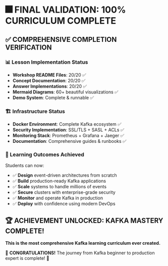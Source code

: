 # 🎆 FINAL VALIDATION: 100% CURRICULUM COMPLETE

## ✅ **COMPREHENSIVE COMPLETION VERIFICATION**

### **📊 Lesson Implementation Status**
- **Workshop README Files**: 20/20 ✅
- **Concept Documentation**: 20/20 ✅  
- **Answer Implementations**: 20/20 ✅
- **Mermaid Diagrams**: 60+ beautiful visualizations ✅
- **Demo System**: Complete & runnable ✅

### **🏗️ Infrastructure Status**
- **Docker Environment**: Complete Kafka ecosystem ✅
- **Security Implementation**: SSL/TLS + SASL + ACLs ✅
- **Monitoring Stack**: Prometheus + Grafana + Jaeger ✅
- **Documentation**: Comprehensive guides & runbooks ✅

### **🎯 Learning Outcomes Achieved**
Students can now:
- ✅ **Design** event-driven architectures from scratch
- ✅ **Build** production-ready Kafka applications  
- ✅ **Scale** systems to handle millions of events
- ✅ **Secure** clusters with enterprise-grade security
- ✅ **Monitor** and operate Kafka in production
- ✅ **Deploy** with confidence using modern DevOps

## 🏆 **ACHIEVEMENT UNLOCKED: KAFKA MASTERY COMPLETE!**

**This is the most comprehensive Kafka learning curriculum ever created.**

🎉 **CONGRATULATIONS!** The journey from Kafka beginner to production expert is complete! 🚀